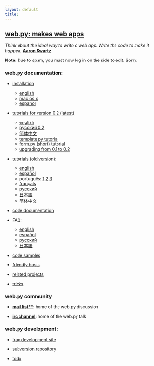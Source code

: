 ```yaml
---
layout: default
title: 
---
```


**[web.py: makes web apps](http://webpy.org/)**
------------------------------------------

_Think about the ideal way to write a web app. Write the code to make it happen._ **[Aaron Swartz](http://en.wikipedia.org/wiki/Aaron_Swartz)**

**Note:** Due to spam, you must now log in on the side to edit. Sorry.

### web.py documentation:

* [installation](/install)
    * [english](/install)
    * [mac os x](/install_macosx)
    * [español](/install/es)

* [tutorials for version 0.2 (latest)](/tutorial2)
    * [english](/tutorial2.en)
    * [pусский 0.2](http://webpy.infogami.com/tutorial2.ru)
    * [简体中文](http://www.dup2.org/files/web.py%200.2%20tutorial.html)
    * [template.py tutorial](/templetor)
    * [form.py (short) tutorial](/form)
    * [upgrading from 0.1 to 0.2](http://webpy.infogami.com/upgrade_to_point2)

* [tutorials (old version)](/tutorial):
    * [english](http://webpy.org/tutorial)
    * [español](/tutorial/es)
    * português: [1](http://www.writely.com/View.aspx?docid=bbcm927cd2fmj) [2](http://www.writely.com/View.aspx?docid=bbcnjdbhbfh6n) [3](http://www.writely.com/View.aspx?docid=bccxp4cgw36p3)
    * [français](http://sunfox.org/tutoriel-web-py-fr/)
    * [pусский](http://bobuk.infogami.com/webpytrans)
    * [日本語](http://kinneko.googlepages.com/webpy_tutorial_ja)
    * [简体中文](http://www.keli.info/static/webpy-tutorial.html)


* [code documentation](/docs)


* FAQ:
    * [english](http://webpy.infogami.com/faq)
    * [español](/faq/es)
    * [русский](/faq/ru)
    * [日本語](http://kinneko.googlepages.com/webpy_faq)

* [code samples](/src)

* [friendly hosts](/hosts)

* [related projects](/related)

* [tricks](/tricks)


### web.py community

* **[mail list**](http://groups.google.com/group/webpy/ "web.py google group")**: home of the web.py discussion

* **[irc channel](irc://irc.freenode.net/webpy "#webpy on irc.freenode.net")**: home of the web.py talk

### web.py development:

* [trac development site](http://webpy.org/track/)

* [subversion repository](http://webpy.org/svn/)

* [todo](/todo)